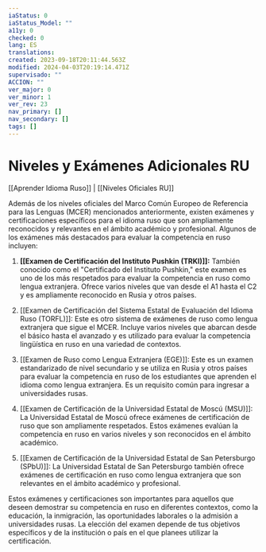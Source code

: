 ```yaml
---
iaStatus: 0
iaStatus_Model: ""
a11y: 0
checked: 0
lang: ES
translations: 
created: 2023-09-18T20:11:44.563Z
modified: 2024-04-03T20:19:14.471Z
supervisado: ""
ACCION: ""
ver_major: 0
ver_minor: 1
ver_rev: 23
nav_primary: []
nav_secondary: []
tags: []
---
```

# Niveles y Exámenes Adicionales RU

[[Aprender Idioma Ruso]] | [[Niveles Oficiales RU]] 

Además de los niveles oficiales del Marco Común Europeo de Referencia para las Lenguas (MCER) mencionados anteriormente, existen exámenes y certificaciones específicos para el idioma ruso que son ampliamente reconocidos y relevantes en el ámbito académico y profesional. Algunos de los exámenes más destacados para evaluar la competencia en ruso incluyen:

1. **[[Examen de Certificación del Instituto Pushkin (TRKI)]]:** También conocido como el "Certificado del Instituto Pushkin," este examen es uno de los más respetados para evaluar la competencia en ruso como lengua extranjera. Ofrece varios niveles que van desde el A1 hasta el C2 y es ampliamente reconocido en Rusia y otros países.
    
2. [[Examen de Certificación del Sistema Estatal de Evaluación del Idioma Ruso (TORFL)]]: Este es otro sistema de exámenes de ruso como lengua extranjera que sigue el MCER. Incluye varios niveles que abarcan desde el básico hasta el avanzado y es utilizado para evaluar la competencia lingüística en ruso en una variedad de contextos.
    
3. [[Examen de Ruso como Lengua Extranjera (EGE)]]: Este es un examen estandarizado de nivel secundario y se utiliza en Rusia y otros países para evaluar la competencia en ruso de los estudiantes que aprenden el idioma como lengua extranjera. Es un requisito común para ingresar a universidades rusas.
    
4. [[Examen de Certificación de la Universidad Estatal de Moscú (MSU)]]: La Universidad Estatal de Moscú ofrece exámenes de certificación de ruso que son ampliamente respetados. Estos exámenes evalúan la competencia en ruso en varios niveles y son reconocidos en el ámbito académico.
    
5. [[Examen de Certificación de la Universidad Estatal de San Petersburgo (SPbU)]]: La Universidad Estatal de San Petersburgo también ofrece exámenes de certificación en ruso como lengua extranjera que son relevantes en el ámbito académico y profesional.
    

Estos exámenes y certificaciones son importantes para aquellos que deseen demostrar su competencia en ruso en diferentes contextos, como la educación, la inmigración, las oportunidades laborales o la admisión a universidades rusas. La elección del examen depende de tus objetivos específicos y de la institución o país en el que planees utilizar la certificación.